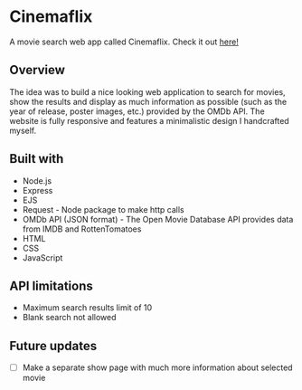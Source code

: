 # Cinemaflix

A movie search web app called Cinemaflix.  Check it out [here!](https://cinemaflix.herokuapp.com/)

## Overview

The idea was to build a nice looking web application to search for movies, show the results and display as much information as possible (such as the year of release, poster images, etc.) provided by the OMDb API. The website is fully responsive and features a minimalistic design I handcrafted myself.

## Built with

- Node.js
- Express
- EJS
- Request - Node package to make http calls
- OMDb API (JSON format) - The Open Movie Database API provides data from IMDB and RottenTomatoes
- HTML
- CSS
- JavaScript

## API limitations

- Maximum search results limit of 10
- Blank search not allowed

## Future updates

- [ ] Make a separate show page with much more information about selected movie

